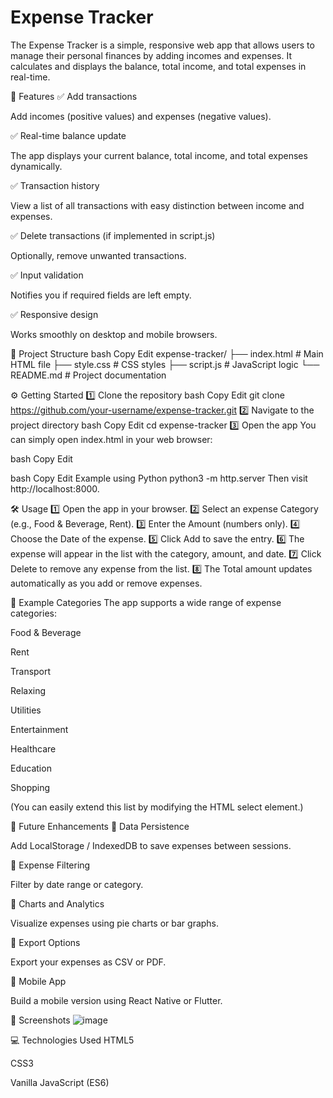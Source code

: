 # Expense Tracker
The Expense Tracker is a simple, responsive web app that allows users to manage their personal finances by adding incomes and expenses. It calculates and displays the balance, total income, and total expenses in real-time.

🚀 Features
✅ Add transactions

Add incomes (positive values) and expenses (negative values).

✅ Real-time balance update

The app displays your current balance, total income, and total expenses dynamically.

✅ Transaction history

View a list of all transactions with easy distinction between income and expenses.

✅ Delete transactions (if implemented in script.js)

Optionally, remove unwanted transactions.

✅ Input validation

Notifies you if required fields are left empty.

✅ Responsive design

Works smoothly on desktop and mobile browsers.

📂 Project Structure
bash
Copy
Edit
expense-tracker/
├── index.html        # Main HTML file
├── style.css         # CSS styles
├── script.js         # JavaScript logic
└── README.md         # Project documentation


⚙️ Getting Started
1️⃣ Clone the repository
bash
Copy
Edit
git clone https://github.com/your-username/expense-tracker.git
2️⃣ Navigate to the project directory
bash
Copy
Edit
cd expense-tracker
3️⃣ Open the app
You can simply open index.html in your web browser:

bash
Copy
Edit


bash
Copy
Edit
Example using Python
python3 -m http.server
Then visit http://localhost:8000.

🛠 Usage
1️⃣ Open the app in your browser.
2️⃣ Select an expense Category (e.g., Food & Beverage, Rent).
3️⃣ Enter the Amount (numbers only).
4️⃣ Choose the Date of the expense.
5️⃣ Click Add to save the entry.
6️⃣ The expense will appear in the list with the category, amount, and date.
7️⃣ Click Delete to remove any expense from the list.
8️⃣ The Total amount updates automatically as you add or remove expenses.

📌 Example Categories
The app supports a wide range of expense categories:

Food & Beverage

Rent

Transport

Relaxing

Utilities

Entertainment

Healthcare

Education

Shopping

(You can easily extend this list by modifying the HTML select element.)

📝 Future Enhancements
🔹 Data Persistence

Add LocalStorage / IndexedDB to save expenses between sessions.

🔹 Expense Filtering

Filter by date range or category.

🔹 Charts and Analytics

Visualize expenses using pie charts or bar graphs.

🔹 Export Options

Export your expenses as CSV or PDF.

🔹 Mobile App

Build a mobile version using React Native or Flutter.

🎨 Screenshots
![image](https://github.com/user-attachments/assets/e979d59e-acb5-4f8a-961f-3e7aba6e866d)


💻 Technologies Used
HTML5

CSS3

Vanilla JavaScript (ES6)
